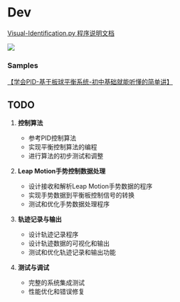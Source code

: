 # Dev

[Visual-Identification.py 程序说明文档](Visual-Identification.md)


![](dev-1262023.jpg)
### Samples
[【学会PID-基于板球平衡系统-初中基础就能听懂的简单讲】]( https://www.bilibili.com/video/BV1xL4y147ea/?share_source=copy_web&vd_source=a75fe652314fccaa8d85cc73bfb23ed0)

## TODO

1. **控制算法**
   - 参考PID控制算法
   - 实现平衡控制算法的编程
   - 进行算法的初步测试和调整

2. **Leap Motion手势控制数据处理**
   - 设计接收和解析Leap Motion手势数据的程序
   - 实现手势数据到平衡板控制信号的转换
   - 测试和优化手势数据处理程序

3. **轨迹记录与输出**
   - 设计轨迹记录程序
   - 设计轨迹数据的可视化和输出
   - 测试和优化轨迹记录和输出功能

4. **测试与调试**
   - 完整的系统集成测试
   - 性能优化和错误修复

   
